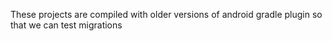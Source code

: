 These projects are compiled with older versions of android gradle plugin so that we can test migrations